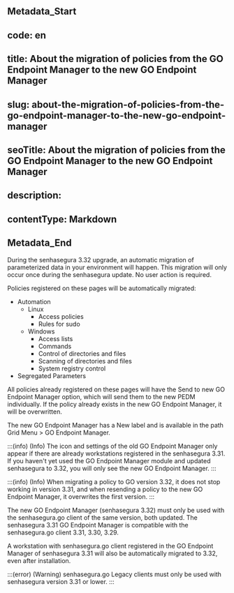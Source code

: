## Metadata_Start 
## code: en
## title: About the migration of policies from the GO Endpoint Manager to the new GO Endpoint Manager 
## slug: about-the-migration-of-policies-from-the-go-endpoint-manager-to-the-new-go-endpoint-manager 
## seoTitle: About the migration of policies from the GO Endpoint Manager to the new GO Endpoint Manager 
## description:  
## contentType: Markdown 
## Metadata_End
During the senhasegura 3.32 upgrade, an automatic migration of parameterized data in your environment will happen. This migration will only occur once during the senhasegura update. No user action is required.

Policies registered on these pages will be automatically migrated:

* Automation
    * Linux
        * Access policies
        * Rules for sudo
    * Windows
        * Access lists
        * Commands
        * Control of directories and files
        * Scanning of directories and files
        * System registry control
* Segregated Parameters

All policies already registered on these pages will have the Send to new GO Endpoint Manager option, which will send them to the new PEDM individually. If the policy already exists in the new GO Endpoint Manager, it will be overwritten.

The new GO Endpoint Manager has a New label and is available in the path Grid Menu > GO Endpoint Manager.

:::(info) (Info)
The icon and settings of the old GO Endpoint Manager only appear if there are already workstations registered in the senhasegura 3.31. If you haven't yet used the GO Endpoint Manager module and updated senhasegura to 3.32, you will only see the new GO Endpoint Manager.
:::

:::(info) (Info)
When migrating a policy to GO version 3.32, it does not stop working in version 3.31, and when resending a policy to the new GO Endpoint Manager, it overwrites the first version.
:::

The new GO Endpoint Manager (senhasegura 3.32) must only be used with the senhasegura.go client of the same version, both updated. The senhasegura 3.31 GO Endpoint Manager is compatible with the senhasegura.go client 3.31, 3.30, 3.29.

A workstation with senhasegura.go client registered in the GO Endpoint Manager of senhasegura 3.31 will also be automatically migrated to 3.32, even after installation.

:::(error) (Warning)
senhasegura.go Legacy clients must only be used with senhasegura version 3.31 or lower.
:::
